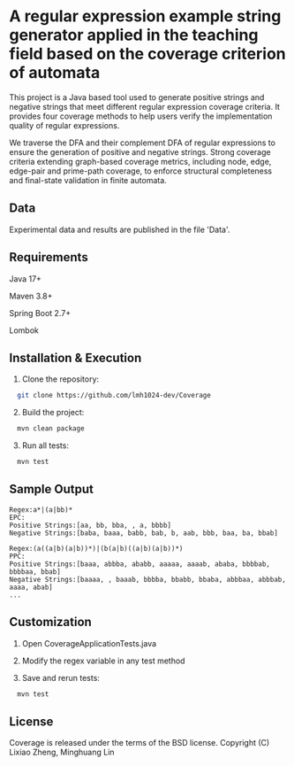 
# A regular expression example string generator applied in the teaching field based on the coverage criterion of automata

This project is a Java based tool used to generate positive strings and negative strings that meet different regular expression coverage criteria. It provides four coverage methods to help users verify the implementation quality of regular expressions.

We traverse the DFA and their complement DFA of regular expressions to ensure the generation of positive and negative strings. Strong coverage criteria extending graph-based coverage metrics, including
node, edge, edge-pair and prime-path coverage, to enforce structural completeness and final-state validation in finite automata.


## Data
Experimental data and results are published in the file 'Data'.


## Requirements
Java 17+

Maven 3.8+

Spring Boot 2.7+

Lombok

## Installation & Execution
1. Clone the repository:
```bash
  git clone https://github.com/lmh1024-dev/Coverage
```

2. Build the project:
```bash
  mvn clean package
```

3. Run all tests:
```bash
  mvn test
```

## Sample Output
```text
Regex:a*|(a|bb)*
EPC:
Positive Strings:[aa, bb, bba, , a, bbbb]
Negative Strings:[baba, baaa, babb, bab, b, aab, bbb, baa, ba, bbab]

Regex:(a((a|b)(a|b))*)|(b(a|b)((a|b)(a|b))*)
PPC:
Positive Strings:[baaa, abbba, ababb, aaaaa, aaaab, ababa, bbbbab, bbbbaa, bbab]
Negative Strings:[baaaa, , baaab, bbbba, bbabb, bbaba, abbbaa, abbbab, aaaa, abab]
...
```

## Customization

1. Open CoverageApplicationTests.java

2. Modify the regex variable in any test method

3. Save and rerun tests:
```bash
  mvn test
```
## License
Coverage is released under the terms of the BSD license. Copyright (C) Lixiao Zheng, Minghuang Lin
